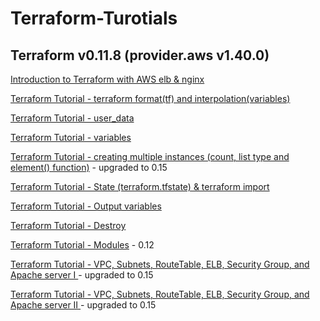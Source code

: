 # Terraform-Turotials

## Terraform v0.11.8 (provider.aws v1.40.0)

[Introduction to Terraform with AWS elb & nginx](https://www.bogotobogo.com/DevOps/Terraform/Terraform-Introduction-AWS-elb-nginx.php)

[Terraform Tutorial - terraform format(tf) and interpolation(variables)](https://www.bogotobogo.com/DevOps/Terraform/Terraform-terraform-format-tf-and-interpolation-variables.php)

[Terraform Tutorial - user_data](https://www.bogotobogo.com/DevOps/Terraform/Terraform-terraform-userdata.php)

[Terraform Tutorial - variables](https://www.bogotobogo.com/DevOps/Terraform/Terraform-parameters-variables.php)

[Terraform Tutorial - creating multiple instances (count, list type and element() function)](https://www.bogotobogo.com/DevOps/Terraform/Terraform-creating-multiple-instances-count-list-type.php) - upgraded to 0.15

[Terraform Tutorial - State (terraform.tfstate) & terraform import](https://www.bogotobogo.com/DevOps/Terraform/Terraform-state-tfstate-import.php)

[Terraform Tutorial - Output variables](https://www.bogotobogo.com/DevOps/Terraform/Terraform-output-variables.php)

[Terraform Tutorial - Destroy](https://www.bogotobogo.com/DevOps/Terraform/Terraform-destroy.php)

[Terraform Tutorial - Modules](https://www.bogotobogo.com/DevOps/Terraform/Terraform-modules.php) - 0.12

[Terraform Tutorial - VPC, Subnets, RouteTable, ELB, Security Group, and Apache server I ](https://www.bogotobogo.com/DevOps/Terraform/Terraform-VPC-Subnet-ELB-RouteTable-SecurityGroup-Apache-Server-1.php) - upgraded to 0.15

[Terraform Tutorial - VPC, Subnets, RouteTable, ELB, Security Group, and Apache server II ](https://www.bogotobogo.com/DevOps/Terraform/Terraform-VPC-Subnet-ELB-RouteTable-SecurityGroup-Apache-Server-2.php) - upgraded to 0.15
